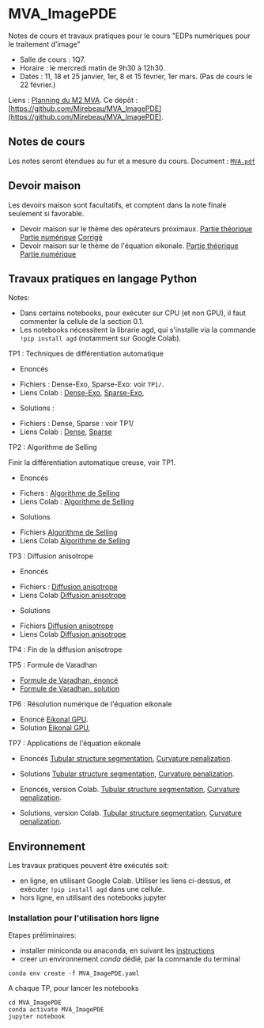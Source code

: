# MVA_ImagePDE

Notes de cours et travaux pratiques pour le cours "EDPs numériques pour le traitement d'image"

- Salle de cours : 1Q7.
- Horaire : le mercredi matin de 9h30 à 12h30.
- Dates : 11, 18 et 25 janvier, 1er, 8 et 15 février, 1er mars. (Pas de cours le 22 février.)

Liens :  [Planning du M2 MVA](https://www.master-mva.com/). Ce dépôt : [https://github.com/Mirebeau/MVA_ImagePDE](https://github.com/Mirebeau/MVA_ImagePDE).



<!---
Générer un lien Colab
https://colab.research.google.com/notebook#fileId= (insérer identifiant) &offline=true&sandboxMode=true

alt+m pour ouvrir MarkdownLivePreview sous SublimeText 
--->

## Notes de cours

Les notes seront étendues au fur et a mesure du cours.
Document : [`MVA.pdf`](MVA.pdf)

## Devoir maison

Les devoirs maison sont facultatifs, et comptent dans la note finale seulement si favorable.

- Devoir maison sur le thème des opérateurs proximaux.
[Partie théorique](https://dl.dropbox.com/s/w0gjlq2yzmj23f8/DM_MVA_Shared.pdf)
[Partie numérique](https://dl.dropbox.com/s/9ln7wtufxlzn7zx/MVA_2023_DM_Lasso_Exo.ipynb)
[Corrigé](https://www.dropbox.com/s/ui2gnc679n4yeat/DM_MVA_Corrige_Shared.pdf?dl=1)
- Devoir maison sur le thème de l'équation eikonale.
[Partie théorique](https://dl.dropbox.com/s/y3c523rcggyuq0x/DM2_MVA_Shared.pdf?dl=0)
[Partie numérique](https://dl.dropbox.com/s/e34pvk3l4cbrj3b/MVA_2022_DM2_Exo.ipynb?dl=0)


## Travaux pratiques en langage Python

Notes:

* Dans certains notebooks, pour exécuter sur CPU (et non GPU), il faut commenter la cellule de la section 0.1.
* Les notebooks nécessitent la librarie agd, qui s'installe via la commande `!pip install agd` (notamment sur Google Colab).

TP1 : Techniques de différentiation automatique

* Enoncés  
 - Fichiers : Dense-Exo, Sparse-Exo: voir `TP1/`.
 - Liens Colab :
  [Dense-Exo](https://colab.research.google.com/notebook#fileId=1tqdZvmZFA_1lg6gj6q0U5l-Ez7qIeWo8&offline=true&sandboxMode=true),
  [Sparse-Exo](https://colab.research.google.com/notebook#fileId=1ohjV4fXNs5NcrUS3XeFtIHOGYBx8GCMM&offline=true&sandboxMode=true),

* Solutions :
 - Fichiers : Dense, Sparse : voir TP1/
 - Liens Colab :
  [Dense](https://colab.research.google.com/notebook#fileId=1cF26zZz8LAbrL7gbbWEtyYdBtlTSBwVL&offline=true&sandboxMode=true),
  [Sparse](https://colab.research.google.com/notebook#fileId=1tifdb1jjVJP9TCUpVWYghiXgOEhbAaHI&offline=true&sandboxMode=true)


TP2 : Algorithme de Selling

Finir la différentiation automatique creuse, voir TP1.

* Enoncés
 - Fichers :
 [Algorithme de Selling](https://drive.google.com/file/d/1adPejCBWfUmBnn8A_3XaW0W_PuAZI9MU/view?usp=sharing)
 - Liens Colab :
 [Algorithme de Selling](https://colab.research.google.com/notebook#fileId=1adPejCBWfUmBnn8A_3XaW0W_PuAZI9MU&offline=true&sandboxMode=true)

* Solutions
 - Fichiers
 [Algorithme de Selling](https://drive.google.com/open?id=1dMHXDYJoQBI_EtvQTcR15pbJaiP03S0p)
 - Liens Colab
 [Algorithme de Selling](https://colab.research.google.com/notebook#fileId=1dMHXDYJoQBI_EtvQTcR15pbJaiP03S0p&offline=true&sandboxMode=true)


TP3 : Diffusion anisotrope
* Enoncés
 - Fichiers :
 [Diffusion anisotrope](https://drive.google.com/file/d/1CY3v6gyhRVgPbsuzwfgt-kGfXzEMZWWL/view?usp=sharing)
 - Liens Colab
 [Diffusion anisotrope](https://colab.research.google.com/notebook#fileId=1CY3v6gyhRVgPbsuzwfgt-kGfXzEMZWWL&offline=true&sandboxMode=true)

* Solutions
 - Fichiers
  [Diffusion anisotrope](https://drive.google.com/open?id=1u6_XthpxwycWYIusJoP26x37n2Fvbevh)
 - Liens Colab
  [Diffusion anisotrope](https://colab.research.google.com/notebook#fileId=1u6_XthpxwycWYIusJoP26x37n2Fvbevh&offline=true&sandboxMode=true)

TP4 : Fin de la diffusion anisotrope

TP5 : Formule de Varadhan

* [Formule de Varadhan, énoncé](https://drive.google.com/file/d/1-00l_6sysNFuUNWuvTvGkQYsVObJ9Jzz/view?usp=sharing)
* [Formule de Varadhan, solution](https://drive.google.com/file/d/1-9kTVi4rRhDaaFdUwn0R3PJi3fTfIuZn/view?usp=sharing)

TP6 : Résolution numérique de l'équation eikonale
* Enoncé
[Eikonal GPU](https://colab.research.google.com/notebook#fileId=182TnSY0Glaabm-LLuoooScIVQNIcuT4n&offline=true&sandboxMode=true).
* Solution
[Eikonal GPU](https://colab.research.google.com/notebook#fileId=1Y7mJ3SdD3GRm0QCtV1bRgHShzBzeLk-j&offline=true&sandboxMode=true),


TP7 : Applications de l'équation eikonale
* Enoncés [Tubular structure segmentation](https://www.dropbox.com/s/xs2xmywbyi7rct7/Tubular_Exo.ipynb?dl=0),
[Curvature penalization](https://www.dropbox.com/s/mkvnw4735ux65qt/DeviationHorizontality_Exo.ipynb?dl=0).
* Solutions [Tubular structure segmentation](https://www.dropbox.com/s/dtzc3q2vjazyocc/Tubular.ipynb?dl=0),
[Curvature penalization](https://www.dropbox.com/s/xt7stg05oqcnwk4/DeviationHorizontality.ipynb?dl=0).

* Enoncés, version Colab.
[Tubular structure segmentation](https://colab.research.google.com/notebook#fileId=1pLHYt0UocFeHbjOp5SkS7NvB6XT2ALgx&offline=true&sandboxMode=true),
[Curvature penalization](https://colab.research.google.com/notebook#fileId=1m1362Cskq8PVUbOZqMiUcYgez9IZHXqG&offline=true&sandboxMode=true).

* Solutions, version Colab.
[Tubular structure segmentation](https://colab.research.google.com/notebook#fileId=1AMLRDrNQVXLnOdsracx4ZSwPR7bgi3J9&offline=true&sandboxMode=true),
[Curvature penalization](https://colab.research.google.com/notebook#fileId=1x309yEmht-G8sy9dxJN2LGeOE4INdnmW&offline=true&sandboxMode=true).


## Environnement

Les travaux pratiques peuvent être exécutés soit:

- en ligne, en utilisant Google Colab. Utiliser les liens ci-dessus, et exécuter `!pip install agd` dans une cellule.
- hors ligne, en utilisant des notebooks jupyter

### Installation pour l'utilisation hors ligne

Etapes préliminaires:

- installer miniconda ou anaconda, en suivant les [instructions](https://docs.conda.io/projects/conda/en/latest/user-guide/install/)
- creer un environnement *conda* dédié, par la commande du terminal
```
conda env create -f MVA_ImagePDE.yaml
```

A chaque TP, pour lancer les notebooks
```
cd MVA_ImagePDE
conda activate MVA_ImagePDE
jupyter notebook
```
